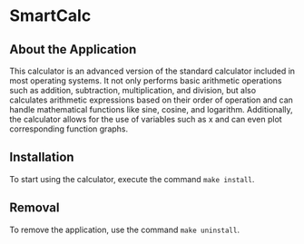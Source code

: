 # SmartCalc

## About the Application

This calculator is an advanced version of the standard calculator included in most operating systems. It not only performs basic arithmetic operations such as addition, subtraction, multiplication, and division, but also calculates arithmetic expressions based on their order of operation and can handle mathematical functions like sine, cosine, and logarithm. Additionally, the calculator allows for the use of variables such as x and can even plot corresponding function graphs.

## Installation

To start using the calculator, execute the command `make install`.

## Removal

To remove the application, use the command `make uninstall`.
